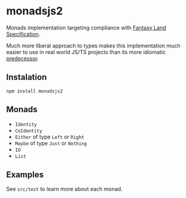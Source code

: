 # monadsjs2

Monads implementation targeting compliance with [Fantasy Land Specification](https://github.com/fantasyland/fantasy-land#monad).

Much more liberal approach to types makes this implementation much easier to use in real world JS/TS projects than its more idiomatic [predecessor](https://github.com/MichalZalecki/monadsjs).

## Instalation

```
npm install monadsjs2
```

## Monads

* `Identity`
* `CoIdentity`
* `Either` of type `Left` or `Right`
* `Maybe` of type `Just` or `Nothing`
* `IO`
* `List`

## Examples

See `src/test` to learn more about each monad.
